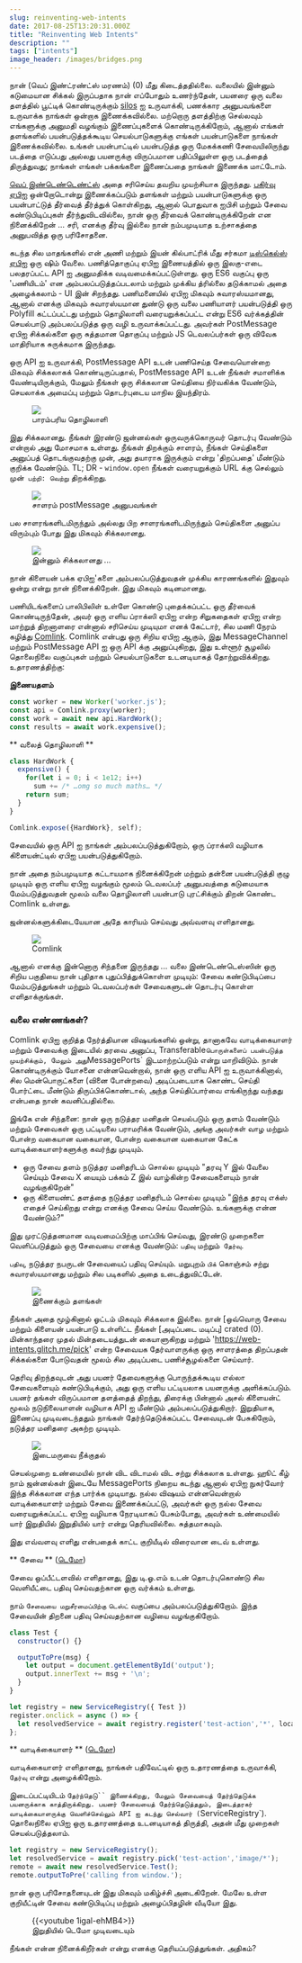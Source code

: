 ```yaml
---
slug: reinventing-web-intents
date: 2017-08-25T13:20:31.000Z
title: "Reinventing Web Intents"
description: ""
tags: ["intents"]
image_header: /images/bridges.png
---
```

நான் (வெப் இண்ட்ரண்ட்ஸ் மரணம்) (0) மீது கிடைத்ததில்லை. வலையில் இன்னும் கடுமையான சிக்கல் இருப்பதாக நான் எப்போதும் உணர்ந்தேன், பயனரை ஒரு வலை தளத்தில் பூட்டிக் கொண்டிருக்கும் [silos](/what-happened-to-web-intents/) ஐ உருவாக்கி, பணக்கார அனுபவங்களை உருவாக்க நாங்கள் ஒன்றாக இணைக்கவில்லை. மற்றொரு தளத்திற்கு செல்லவும் எங்களுக்கு அனுமதி வழங்கும் இணைப்புகளைக் கொண்டிருக்கிறோம், ஆனால் எங்கள் தளங்களில் பயன்படுத்தக்கூடிய செயல்பாடுகளுக்கு எங்கள் பயன்பாடுகளை நாங்கள் இணைக்கவில்லை. உங்கள் பயன்பாட்டில் பயன்படுத்த ஒரு மேகக்கணி சேவையிலிருந்து படத்தை எடுப்பது அல்லது பயனருக்கு விருப்பமான பதிப்பிலுள்ள ஒரு படத்தைத் திருத்துவது; நாங்கள் எங்கள் பக்கங்களை இணைப்பதை நாங்கள் இணைக்க மாட்டோம்.

[வெப் இண்டெண்டெண்ட்ஸ்](https://en.wikipedia.org/wiki/Web_Intents) அதை சரிசெய்ய தவறிய முயற்சியாக இருந்தது. [பகிர்வு ஏபிஐ](/navigator.share/) ஒன்றோடொன்று இணைக்கப்படும் தளங்கள் மற்றும் பயன்பாடுகளுக்கு ஒரு பயன்பாட்டுத் தீர்வைத் தீர்த்துக் கொள்கிறது, ஆனால் பொதுவாக ஐபிசி மற்றும் சேவை கண்டுபிடிப்புகள் தீர்ந்துவிடவில்லை, நான் ஒரு தீர்வைக் கொண்டிருக்கிறேன் என நினைக்கிறேன் ... சரி, எனக்கு தீர்வு இல்லை நான் நம்பமுடியாத உற்சாகத்தை அனுபவித்த ஒரு பரிசோதனை.

கடந்த சில மாதங்களில் என் அணி மற்றும் இயன் கில்பாட்ரிக் மீது சர்கமா [டிஸ்கெல்ஸ் ஏபிஐ](https://github.com/GoogleChromeLabs/tasklets) ஒரு ஷிம் வேலை. பணித்தொகுப்பு ஏபிஐ இணையத்தில் ஒரு இலகு-எடை பலதரப்பட்ட API ஐ அனுமதிக்க வடிவமைக்கப்பட்டுள்ளது. ஒரு ES6 வகுப்பு ஒரு 'பணியிடம்' என அம்பலப்படுத்தப்படலாம் மற்றும் முக்கிய த்ரில்லை தடுக்காமல் அதை அழைக்கலாம் - UI இன் சிறந்தது. பணிமனையில் ஏபிஐ மிகவும் சுவாரஸ்யமானது, ஆனால் எனக்கு மிகவும் சுவாரஸ்யமான துண்டு ஒரு வலை பணியாளர் பயன்படுத்தி ஒரு Polyfill கட்டப்பட்டது மற்றும் தொழிலாளி வரையறுக்கப்பட்ட என்று ES6 வர்க்கத்தின் செயல்பாடு அம்பலப்படுத்த ஒரு வழி உருவாக்கப்பட்டது. அவர்கள் PostMessage ஏபிஐ சிக்கல்களை ஒரு சுத்தமான தொகுப்பு மற்றும் JS டெவலப்பர்கள் ஒரு விவேக மாதிரியாக சுருக்கமாக இருந்தது.

ஒரு API ஐ உருவாக்கி, PostMessage API உடன் பணிசெய்த சேவையொன்றை மிகவும் சிக்கலாகக் கொண்டிருப்பதால், PostMessage API உடன் நீங்கள் சமாளிக்க வேண்டியிருக்கும், மேலும் நீங்கள் ஒரு சிக்கலான செய்தியை நிர்வகிக்க வேண்டும், செயலாக்க அமைப்பு மற்றும் தொடர்புடைய மாநில இயந்திரம்.

<figure><img src="/images/worker-dx.png"><figcaption> பாரம்பரிய தொழிலாளி </figcaption></figure>

இது சிக்கலானது. நீங்கள் இரண்டு ஜன்னல்கள் ஒருவருக்கொருவர் தொடர்பு வேண்டும் என்றால் அது மோசமாக உள்ளது. நீங்கள் திறக்கும் சாளரம், நீங்கள் செய்திகளை அனுப்பத் தொடங்குவதற்கு முன், அது தயாராக இருக்கும் என்று 'திறப்பதை' மீண்டும் குறிக்க வேண்டும். TL; DR - `window.open` நீங்கள் வரையறுக்கும் URL க்கு செல்லும் முன்` பற்றி: வெற்று` திறக்கிறது.

<figure><img src="/images/window-dx.png"><figcaption> சாளரம் postMessage அனுபவங்கள் </figcaption></figure>

பல சாளரங்களிடமிருந்தும் அல்லது பிற சாளரங்களிடமிருந்தும் செய்திகளை அனுப்ப விரும்பும் போது இது மிகவும் சிக்கலானது.

<figure><img src="/images/complex-workers.png"><figcaption> இன்னும் சிக்கலானது ... </figcaption></figure>

நான் கிளையன் பக்க ஏபிஐ'களை அம்பலப்படுத்துவதன் முக்கிய காரணங்களில் இதுவும் ஒன்று என்று நான் நினைக்கிறேன். இது மிகவும் கடினமானது.

பணியிடங்களைப் பாலிபிலிள் உள்ளே கொண்டு புதைக்கப்பட்ட ஒரு தீர்வைக் கொண்டிருந்தேன், அவர் ஒரு எளிய ப்ராக்ஸி ஏபிஐ என்ற சிறுகதைகள் ஏபிஐ என்ற மாற்றுத் திறனாளரை என்னால் சரிசெய்ய முடியுமா எனக் கேட்டார், சில மணி நேரம் கழித்து [Comlink](https://github.com/GoogleChromeLabs/comlink/). Comlink என்பது ஒரு சிறிய ஏபிஐ ஆகும், இது MessageChannel மற்றும் PostMessage API ஐ ஒரு API க்கு அனுப்புகிறது, இது உள்ளூர் சூழலில் தொலைநிலை வகுப்புகள் மற்றும் செயல்பாடுகளை உடனடியாகத் தோற்றுவிக்கிறது. உதாரணத்திற்கு:


**இணையதளம்**


```javascript
const worker = new Worker('worker.js');
const api = Comlink.proxy(worker);
const work = await new api.HardWork();
const results = await work.expensive();
```



** வலைத் தொழிலாளி **


```javascript
class HardWork {
  expensive() {
    for(let i = 0; i < 1e12; i++)
      sum += /* …omg so much maths… */
    return sum;
  }
}

Comlink.expose({HardWork}, self);
```


சேவையில் ஒரு API ஐ நாங்கள் அம்பலப்படுத்துகிறோம், ஒரு ப்ராக்ஸி வழியாக கிளையன்ட்டில் ஏபிஐ பயன்படுத்துகிறோம்.

நான் அதை நம்பமுடியாத கட்டாயமாக நினைக்கிறேன் மற்றும் தன்னை பயன்படுத்தி குழு முடியும் ஒரு எளிய ஏபிஐ வழங்கும் மூலம் டெவலப்பர் அனுபவத்தை கடுமையாக மேம்படுத்துவதன் மூலம் வலை தொழிலாளி பயன்பாடு புரட்சிக்கும் திறன் கொண்ட Comlink உள்ளது.

ஜன்னல்களுக்கிடையேயான அதே காரியம் செய்வது அவ்வளவு எளிதானது.

<figure><img src="/images/comlink.png"><figcaption> Comlink </figcaption></figure>

ஆனால் எனக்கு இன்னொரு சிந்தனை இருந்தது ... வலை இண்டெண்டெஸ்ஸின் ஒரு சிறிய பகுதியை நான் புதிதாக புதுப்பித்துக்கொள்ள முடியும்: சேவை கண்டுபிடிப்பை மேம்படுத்துங்கள் மற்றும் டெவலப்பர்கள் சேவைகளுடன் தொடர்பு கொள்ள எளிதாக்குங்கள்.

### வலை எண்ணங்கள்?

Comlink ஏபிஐ குறித்த நேர்த்தியான விஷயங்களில் ஒன்று, தானாகவே வாடிக்கையாளர் மற்றும் சேவைக்கு இடையில் தரவை அனுப்ப, Transferable` பொருள்களைப் பயன்படுத்த முயற்சிக்கும், மேலும் அது `MessagePorts` இடமாற்றப்படும் என்று மாறிவிடும். நான் கொண்டிருக்கும் யோசனை என்னவென்றால், நான் ஒரு எளிய API ஐ உருவாக்கினால், சில மென்பொருட்களை (வினை போன்றவை) அடிப்படையாக கொண்ட செய்தி போர்ட்டை மீண்டும் திருப்பிக்கொண்டால், அந்த செய்திப்பார்வை எங்கிருந்து வந்தது என்பதை நான் கவனிப்பதில்லை.

இங்கே என் சிந்தனை: நான் ஒரு நடுத்தர மனிதன் செயல்படும் ஒரு தளம் வேண்டும் மற்றும் சேவைகள் ஒரு பட்டியலை பராமரிக்க வேண்டும், அங்கு அவர்கள் வாழ மற்றும் போன்ற வகையான வகையான, போன்ற வகையான வகையான கேட்க வாடிக்கையாளர்களுக்கு கவர்ந்து முடியும்.


* ஒரு சேவை தளம் நடுத்தர மனிதரிடம் சொல்ல முடியும் "தரவு Y இல் வேலை செய்யும் சேவை X யையும் பக்கம் Z இல் வாழ்கின்ற சேவைகளையும் நான் வழங்குகிறேன்"
* ஒரு கிளையண்ட் தளத்தை நடுத்தர மனிதரிடம் சொல்ல முடியும் "இந்த தரவு எக்ஸ் எதைச் செய்கிறது என்று எனக்கு சேவை செய்ய வேண்டும். உங்களுக்கு என்ன வேண்டும்?"

இது முரட்டுத்தனமான வடிவமைப்பிற்கு மாப்பிங் செய்வது, இரண்டு முறைகளை வெளிப்படுத்தும் ஒரு சேவையை எனக்கு வேண்டும்: `பதிவு` மற்றும்` தேர்வு`.

`பதிவு`, நடுத்தர நபருடன் சேவையைப் பதிவு செய்யும். மறுபுறம் `பிக்` கொஞ்சம் சற்று சுவாரஸ்யமானது மற்றும் சில படிகளில் அதை உடைத்துவிட்டேன்.

<figure><img src="/images/webintents-step-1.png"><figcaption> இணைக்கும் தளங்கள் </figcaption></figure>

நீங்கள் அதை மூழ்கினால் ஓட்டம் மிகவும் சிக்கலாக இல்லை. நான் [ஒவ்வொரு சேவை மற்றும் கிளையன் பயன்பாடு உள்ளிட்ட நீங்கள் [அடிப்படை மடிப்பு] crated (0). மின்காந்தரை முதல் மின்தடையத்துடன் கையாளுகிறது மற்றும் 'https://web-intents.glitch.me/pick' என்ற சேவையக தேர்வாளருக்கு ஒரு சாளரத்தை திறப்பதன் சிக்கல்களை போடுவதன் மூலம் சில அடிப்படை பணிச்சூழல்களை செய்வார்.

தெரிவு திறந்தவுடன் அது பயனர் தேவைகளுக்கு பொருந்தக்கூடிய எல்லா சேவைகளையும் கண்டுபிடிக்கும், அது ஒரு எளிய பட்டியலாக பயனருக்கு அளிக்கப்படும். பயனர் தங்கள் விருப்பமான தளத்தைத் திறந்து, திரைக்கு பின்னால் அசல் கிளையன்ட் மூலம் நடுநிலையாளன் வழியாக API ஐ மீண்டும் அம்பலப்படுத்துகிறார். இறுதியாக, இணைப்பு முடிவடைந்ததும் நாங்கள் தேர்ந்தெடுக்கப்பட்ட சேவையுடன் பேசுகிறோம், நடுத்தர மனிதரை அகற்ற முடியும்.

<figure><img src="/images/webintents-step-2.png"><figcaption> இடைமருவை நீக்குதல் </figcaption></figure>

செயல்முறை உண்மையில் நான் விட விடாமல் விட சற்று சிக்கலாக உள்ளது. ஹூட் கீழ் நாம் ஜன்னல்கள் இடையே MessagePorts நிறைய கடந்து ஆனால் ஏபிஐ நுகர்வோர் இந்த சிக்கலான எந்த பார்க்க முடியாது. நல்ல விஷயம் என்னவென்றால் வாடிக்கையாளர் மற்றும் சேவை இணைக்கப்பட்டு, அவர்கள் ஒரு நல்ல சேவை வரையறுக்கப்பட்ட ஏபிஐ வழியாக நேரடியாகப் பேசும்போது, ​​அவர்கள் உண்மையில் யார் இறுதியில் இறுதியில் யார் என்று தெரியவில்லை. சுத்தமாகவும்.

இது எவ்வளவு எளிது என்பதைக் காட்ட குறியீடில் விரைவான டைவ் உள்ளது.


** சேவை ** ([டெமோ](https://web-intents-service-1.glitch.me/))

சேவை ஒப்பீட்டளவில் எளிதானது, இது டி.ஓ.எம் உடன் தொடர்புகொண்டு சில வெளியீட்டை பதிவு செய்வதற்கான ஒரு வர்க்கம் உள்ளது.

நாம் `சேவையை மறுசீரமைப்பிற்கு` `டெஸ்ட்` வகுப்பை அம்பலப்படுத்துகிறோம். இந்த சேவையின் திறனை பதிவு செய்வதற்கான வழியை வழங்குகிறோம்.


```javascript
class Test {
  constructor() {}

  outputToPre(msg) {
    let output = document.getElementById('output');
    output.innerText += msg + '\n';
  }
}

let registry = new ServiceRegistry({ Test })
register.onclick = async () => {    
  let resolvedService = await registry.register('test-action','*', location.href);  
};
```



** வாடிக்கையாளர் ** ([டெமோ](https://web-intents-client.glitch.me/))

வாடிக்கையாளர் எளிதானது, நாங்கள் பதிவேட்டில் ஒரு உதாரணத்தை உருவாக்கி, `தேர்வு` என்று அழைக்கிறோம்.

இடைப்பட்டியிடம் `தேர்ந்தெடு`` இணைக்கிறது, மேலும் சேவையைத் தேர்ந்தெடுக்க பயனருக்காக காத்திருக்கிறது. பயனர் சேவையைத் தேர்ந்தெடுத்ததும், இடைத்தரகர் வாடிக்கையாளருக்கு வெளிச்செல்லும் API ஐ கடந்து செல்வார் (`ServiceRegistry`). தொலைநிலை ஏபிஐ ஒரு உதாரணத்தை உடனடியாகத் திருத்தி, அதன் மீது முறைகள் செயல்படுத்தலாம்.


```javascript
let registry = new ServiceRegistry();
let resolvedService = await registry.pick('test-action','image/*');
remote = await new resolvedService.Test();
remote.outputToPre('calling from window.');
```


நான் ஒரு பரிசோதனையுடன் இது மிகவும் மகிழ்ச்சி அடைகிறேன். மேலே உள்ள குறியீட்டின் சேவை கண்டுபிடிப்பு மற்றும் அழைப்பிதழின் வீடியோ இது.

<figure> {{&lt;youtube 1igal-ehMB4&gt;}} <figcaption> இறுதியில் டெமோ முடிவடையும் </figcaption></figure>

நீங்கள் என்ன நினைக்கிறீர்கள் என்று எனக்கு தெரியப்படுத்துங்கள். அதிகம்?